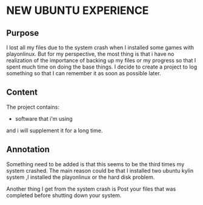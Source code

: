 # NEW UBUNTU EXPERIENCE

## Purpose

I lost all my files due to the system crash when I installed some games with playonlinux. But for my perspective, the most thing is that i have no realization of the importance of backing up my files or my progress so that I spent much time on doing the base things. I decide to create a project to log something so that I can remember it as soon as possible later.

## Content

The project contains:

+ software that i'm using

and i will supplement it for a long time.

## Annotation

Something need to be added is that this seems to be the third times my system crashed. The main reason could be that I installed two ubuntu kylin system ,I installed the playonlinux or the hard disk problem.

Another thing I get from the system crash is Post your files that was completed before shutting down your system.
